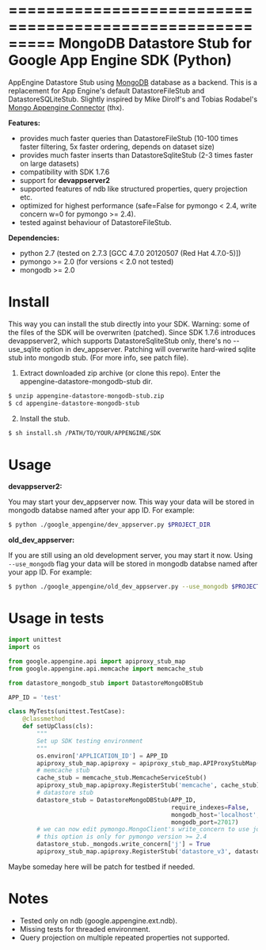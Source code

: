 =========================================================
MongoDB Datastore Stub for Google App Engine SDK (Python)
=========================================================
AppEngine Datastore Stub using [MongoDB](http://www.mongodb.org/) database as a backend.
This is a replacement for App Engine's default DatastoreFileStub and DatastoreSQLiteStub.
Slightly inspired by Mike Dirolf's and Tobias Rodabel's
[Mongo Appengine Connector](https://github.com/mdirolf/mongo-appengine-connector) (thx).

**Features:**
* provides much faster queries than DatastoreFileStub (10-100 times faster filtering, 5x faster ordering, depends on dataset size)
* provides much faster inserts than DatastoreSqliteStub (2-3 times faster on large datasets)
* compatibility with SDK 1.7.6
* support for **devappserver2**
* supported features of ndb like structured properties, query projection etc.
* optimized for highest performance (safe=False for pymongo < 2.4, write concern w=0 for pymongo >= 2.4).
* tested against behaviour of DatastoreFileStub.

**Dependencies:**
* python 2.7 (tested on 2.7.3 [GCC 4.7.0 20120507 (Red Hat 4.7.0-5)])
* pymongo >= 2.0 (for versions < 2.0 not tested)
* mongodb >= 2.0


Install
=======
This way you can install the stub directly into your SDK. Warning: some of the files of the SDK
will be overwriten (patched). Since SDK 1.7.6 introduces devappserver2, which supports DatastoreSqliteStub
only, there's no --use_sqlite option in dev_appserver. Patching will overwrite hard-wired sqlite
stub into mongodb stub. (For more info, see patch file).


1. Extract downloaded zip archive (or clone this repo). Enter the appengine-datastore-mongodb-stub dir.
```bash
$ unzip appengine-datastore-mongodb-stub.zip
$ cd appengine-datastore-mongodb-stub
```

2. Install the stub.
```bash
$ sh install.sh /PATH/TO/YOUR/APPENGINE/SDK
```

Usage
=====
**devappserver2:**

You may start your dev_appserver now. This way your data will be stored in mongodb databse named
after your app ID. For example:
```bash
$ python ./google_appengine/dev_appserver.py $PROJECT_DIR
```

**old_dev_appserver:**

If you are still using an old development server, you may start it now. Using `--use_mongodb` flag
your data will be stored in mongodb databse named after your app ID. For example:
```bash
$ python ./google_appengine/old_dev_appserver.py --use_mongodb $PROJECT_DIR
```

Usage in tests
==============
```python
import unittest
import os

from google.appengine.api import apiproxy_stub_map
from google.appengine.api.memcache import memcache_stub

from datastore_mongodb_stub import DatastoreMongoDBStub

APP_ID = 'test'

class MyTests(unittest.TestCase):
    @classmethod
    def setUpClass(cls):
        """
        Set up SDK testing environment
        """
        os.environ['APPLICATION_ID'] = APP_ID
        apiproxy_stub_map.apiproxy = apiproxy_stub_map.APIProxyStubMap()
        # memcache stub
        cache_stub = memcache_stub.MemcacheServiceStub()
        apiproxy_stub_map.apiproxy.RegisterStub('memcache', cache_stub)
        # datastore stub
        datastore_stub = DatastoreMongoDBStub(APP_ID,
                                              require_indexes=False,
                                              mongodb_host='localhost',
                                              mongodb_port=27017)
        # we can now edit pymongo.MongoClient's write_concern to use journaling
        # this option is only for pymongo version >= 2.4
        datastore_stub._mongods.write_concern['j'] = True
        apiproxy_stub_map.apiproxy.RegisterStub('datastore_v3', datastore_stub)
```

Maybe someday here will be patch for testbed if needed.

Notes
=====
* Tested only on ndb (google.appengine.ext.ndb).
* Missing tests for threaded environment.
* Query projection on multiple repeated properties not supported.

